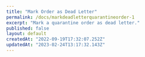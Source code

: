 ```yaml
---
title: "Mark Order as Dead Letter"
permalink: /docs/markdeadletterquarantineorder-1
excerpt: "Mark a quarantine order as dead letter."
published: false
layout: default
createdAt: "2022-09-19T17:32:07.252Z"
updatedAt: "2023-02-24T13:17:32.143Z"
---
```

